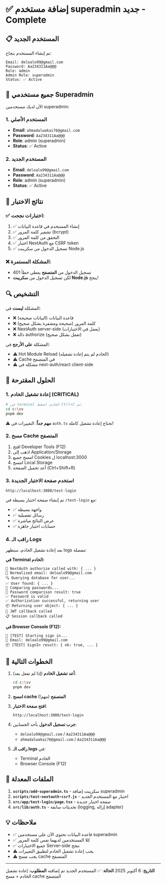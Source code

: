 # ✅ إضافة مستخدم superadmin جديد - Complete

## 📋 المستخدم الجديد

تم إنشاء المستخدم بنجاح:

```
Email: deloalo99@gmail.com
Password: Aa234311Aa@@@
Role: admin
Admin Role: superadmin
Status: ✅ Active
```

## 👥 جميع مستخدمي Superadmin

الآن لديك مستخدمين superadmin:

### 1. المستخدم الأصلي
- **Email**: `ahmadalwakai76@gmail.com`
- **Password**: `Aa234311Aa@@@`
- **Role**: admin (superadmin)
- **Status**: ✅ Active

### 2. المستخدم الجديد
- **Email**: `deloalo99@gmail.com`
- **Password**: `Aa234311Aa@@@`
- **Role**: admin (superadmin)
- **Status**: ✅ Active

## 🧪 نتائج الاختبار

### ✅ اختبارات نجحت:
1. ✅ إنشاء المستخدم في قاعدة البيانات
2. ✅ تشفير كلمة المرور (bcrypt)
3. ✅ التحقق من كلمة المرور
4. ✅ اختبار NextAuth مع CSRF token
5. ✅ تسجيل الدخول من سكريبت Node.js

### ❌ المشكلة المستمرة:
- تسجيل الدخول من **المتصفح** يعطي خطأ 401
- لكن تسجيل الدخول من **سكريبت Node.js** ينجح!

## 🔍 التشخيص

المشكلة **ليست** في:
- ❌ قاعدة البيانات (البيانات صحيحة)
- ❌ كلمة المرور (صحيحة ومشفرة بشكل صحيح)
- ❌ NextAuth server-side (يعمل في الاختبارات)
- ❌ دالة authorize (تعمل بشكل صحيح)

المشكلة **على الأرجح** في:
- ⚠️ Hot Module Reload (الخادم لم يتم إعادة تشغيله)
- ⚠️ Cache في المتصفح
- ⚠️ مشكلة في next-auth/react client-side

## 🎯 الحلول المقترحة

### 1. إعادة تشغيل الخادم (CRITICAL)
```bash
# في terminal الخادم، اضغط Ctrl+C ثم:
cd c:\sv
pnpm dev
```

⚠️ **مهم جداً**: التغييرات في `auth.ts` تحتاج إعادة تشغيل كاملة!

### 2. مسح Cache المتصفح
1. افتح Developer Tools (F12)
2. اذهب إلى Application/Storage
3. امسح جميع Cookies ل localhost:3000
4. امسح Local Storage
5. أعد تحميل الصفحة (Ctrl+Shift+R)

### 3. استخدم صفحة الاختبار الجديدة
```
http://localhost:3000/test-login
```

تم إنشاء صفحة اختبار بسيطة في `/test-login` مع:
- ✅ واجهة بسيطة
- ✅ رسائل تفصيلية
- ✅ عرض النتائج مباشرة
- ✅ حسابات اختبار جاهزة

### 4. راقب الـ Logs
بعد إعادة تشغيل الخادم، ستظهر logs مفصلة:

**في Terminal الخادم:**
```
🔐 NextAuth authorize called with: { ... }
📧 Normalized email: deloalo99@gmail.com
🔍 Querying database for user...
✅ User found: { ... }
🔐 Comparing passwords...
🔐 Password comparison result: true
✅ Password is valid
✅ Authorization successful, returning user
📦 Returning user object: { ... }
🎫 JWT callback called
📋 Session callback called
```

**في Browser Console (F12):**
```
🔐 [TEST] Starting sign in...
📧 Email: deloalo99@gmail.com
📦 [TEST] SignIn result: { ok: true, ... }
```

## 📝 الخطوات التالية

1. **أعد تشغيل الخادم** (إذا لم تفعل بعد):
   ```bash
   cd c:\sv
   pnpm dev
   ```

2. **امسح cache المتصفح** (مهم!)

3. **افتح صفحة الاختبار**:
   ```
   http://localhost:3000/test-login
   ```

4. **جرب تسجيل الدخول** بأحد الحسابين:
   - `deloalo99@gmail.com` / `Aa234311Aa@@@`
   - `ahmadalwakai76@gmail.com` / `Aa234311Aa@@@`

5. **راقب الـ logs** في:
   - Terminal الخادم
   - Browser Console (F12)

## 🔧 الملفات المعدلة

1. **`scripts/add-superadmin.ts`** - سكريبت إضافة superadmin
2. **`scripts/test-nextauth-csrf.js`** - اختبار مع المستخدم الجديد
3. **`src/app/test-login/page.tsx`** - صفحة اختبار جديدة
4. **`src/lib/auth.ts`** - تحديثات سابقة (logging, إزالة adapter)

## 💡 ملاحظات

- ✅ قاعدة البيانات تحتوي الآن على مستخدمين superadmin
- ✅ كلا المستخدمين لديهما نفس كلمة المرور
- ✅ جميع الاختبارات Server-side تنجح
- ⚠️ يجب إعادة تشغيل الخادم لتطبيق التغييرات
- ⚠️ يجب مسح cache المتصفح

---

**التاريخ**: 6 أكتوبر 2025
**الحالة**: ✅ المستخدم الجديد تم إضافته
**المطلوب**: إعادة تشغيل الخادم + مسح cache المتصفح
